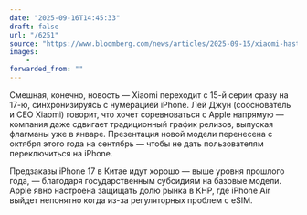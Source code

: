 ```yaml
---
date: "2025-09-16T14:45:33"
draft: false
url: "/6251"
source: "https://www.bloomberg.com/news/articles/2025-09-15/xiaomi-hastens-flagship-smartphone-release-to-take-on-iphone-17?cmpid=tech-in-brief&utm_medium=email&utm_source=newsletter&utm_term=250916&utm_campaign=tech-in-brief"
images:
    -
forwarded_from: ""
---
```


Смешная, конечно, новость — Xiaomi переходит с 15-й серии сразу на 17-ю, синхронизируясь с нумерацией iPhone. Лей Джун (сооснователь и CEO Xiaomi) говорит, что хочет соревноваться с Apple напрямую — компания даже сдвигает традиционный график релизов, выпуская флагманы уже в январе. Презентация новой модели перенесена с октября этого года на сентябрь — чтобы не дать пользователям переключиться на iPhone. 

Предзаказы iPhone 17 в Китае идут хорошо — выше уровня прошлого года, — благодаря государственным субсидиям на базовые модели. Apple явно настроена защищать долю рынка в КНР, где iPhone Air выйдет непонятно когда из-за регуляторных проблем с eSIM.
